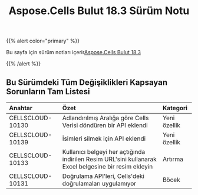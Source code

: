 ﻿---
title: Aspose.Cells Bulut 18.3 Sürüm Notu
second_title: Aspose.Cells Cloud Documen
type: docs
url: /tr/aspose-cells-cloud-18-3-release-notes/
aliases: [/aspose-cells-for-cloud-18-3-release-notes/]
weight: 10
description: Aspose.Cells Bulut, oluşturma, dönüştürme, birleştirme, bölme, korumalı, iç nesne işlemi vb. için Excel'i destekler
---
{{% alert color="primary" %}} 

 Bu sayfa için sürüm notları içerir[Aspose.Cells Bulut 18.3](https://apireference.aspose.cloud/cells/)

{{% /alert %}} 
## **Bu Sürümdeki Tüm Değişiklikleri Kapsayan Sorunların Tam Listesi**

|**Anahtar**|**Özet**|**Kategori**|
|:- |:- |:- |
|CELLSCLOUD-10130|Adlandırılmış Aralığa göre Cells Verisi döndüren bir API eklendi|Yeni özellik|
|CELLSCLOUD-10139|İsimleri silmek için API eklendi|Yeni özellik|
|CELLSCLOUD-10133|Kullanıcı belgeyi her açtığında indirilen Resim URL'sini kullanarak Excel belgesine bir resim ekleyin|Artırma|
|CELLSCLOUD-10131|Doğrulama API'leri, Cells'deki doğrulamaları uygulamıyor|Böcek|

